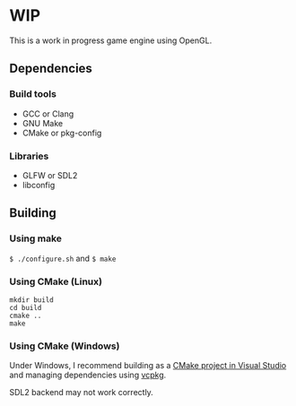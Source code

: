 # WIP
This is a work in progress game engine using OpenGL.
## Dependencies
### Build tools
- GCC or Clang
- GNU Make
- CMake or pkg-config
### Libraries
- GLFW or SDL2
- libconfig
## Building
### Using make
`$ ./configure.sh` and `$ make`
### Using CMake (Linux)
```
mkdir build
cd build
cmake ..
make
```
### Using CMake (Windows)
Under Windows, I recommend building as a [CMake project in Visual Studio](https://docs.microsoft.com/en-us/cpp/build/cmake-projects-in-visual-studio?view=msvc-170)
and managing dependencies using [vcpkg](https://github.com/Microsoft/vcpkg).

SDL2 backend may not work correctly.

